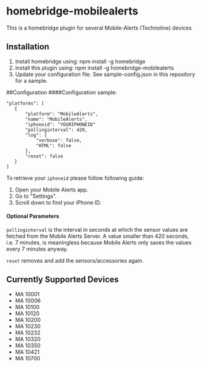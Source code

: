 # homebridge-mobilealerts 

This is a homebridge plugin for several Mobile-Alerts (Technoline) devices

## Installation
1. Install homebridge using: npm install -g homebridge
2. Install this plugin using: npm install -g homebridge-mobilealerts
3. Update your configuration file. See sample-config.json in this repository for a sample. 


##Configuration
####Configuration sample:

 ```
"platforms": [
    {
        "platform": "MobileAlerts",
        "name": "MobileAlerts",
        "iphoneid": "YOURIPHONEID"
        "pollinginterval": 420,
        "log": {
            "verbose": false,
            "HTML": false
        },
        "reset": false
    }
]
```

To retrieve your `iphoneid` please follow following guide:
1. Open your Mobile Alerts app.
2. Go to "Settings".
3. Scroll down to find your iPhone ID. 

#### Optional Parameters

`pollinginterval` is the interval in seconds at which the sensor values are fetched from the Mobile Alerts Server. A value smaller than 420 seconds, i.e. 7 minutes, is meaningless because Mobile Alerts only saves the values every 7 minutes anyway.

`reset` removes and add the sensors/accessories again.


## Currently Supported Devices
- MA 10001
- MA 10006
- MA 10100
- MA 10120
- MA 10200
- MA 10230
- MA 10232
- MA 10320
- MA 10350
- MA 10421
- MA 10700